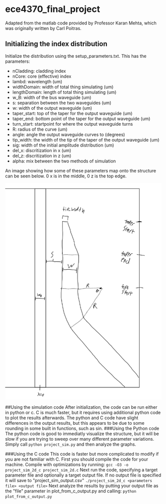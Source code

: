 # ece4370_final_project
 
Adapted from the matlab code provided by Professor Karan Mehta, which was originally written by Carl Poitras. 

## Initializing the index distribution
Initialize the distribution using the setup_parameters.txt. This has the parameters:
- nCladding: cladding index
- nCore: core (effective) index
- lambd: wavelength (um)
- widthDomain: width of total thing simulating (um)
- lengthDomain: length of total thing simulating (um)
- w_B: width of the bus waveguide (um)
- s: separation between the two waveguides (um)
- w: width of the output waveguide (um)
- taper_start: top of the taper for the output waveguide (um)
- taper_end: bottom point of the taper for the output waveguide (um)
- turn_start: startpoint for where the output waveguide turns
- R: radius of the curve (um)
- angle: angle the output waveguide curves to (degrees)
- tip_width: the width of the tip of the taper of the output waveguide (um)
- sig: width of the initial amplitude distribution (um)
- del_x: discritization in x (um)
- del_z: discritization in z (um)
- alpha: mix between the two methods of simulation

An image showing how some of these parameters map onto the structure can be seen below. 0 x is in the middle, 0 z is the top edge. 

![Image showing the index disbribution.](./structure_image.jpg)


##Using the simulation code
After initialization, the code can be run either in python or c. C is much faster, but it requires using additional python code to plot the results afterwards. The python and C code have slight differences in the output results, but this appears to be due to some rounding in some built in functions, such as sin. 
###Using the Python code
The python code is good to immediatly visualize the structure, but it will be slow if you are trying to sweep over many different parameter variations. Simply call
`python project_sim.py` and then analyze the graphs.

###Using the C code
This code is faster but more complicated to modify if you are not familiar with C. First you should compile the code for your machine. Compile with optimizations by running:
`gcc -O3 -o project_sim_2d_c project_sim_2d.c`
Next run the code, specifying a target parameter file and optionally a target output file. If no output file is specified it will save to "project_sim_output.csv"
`./project_sim_2d_c <parameters file> <output file>`
Next analyze the results by putting your output file as the "file" parameter in plot_from_c_output.py and calling:
`python plot_from_c_output.py`


